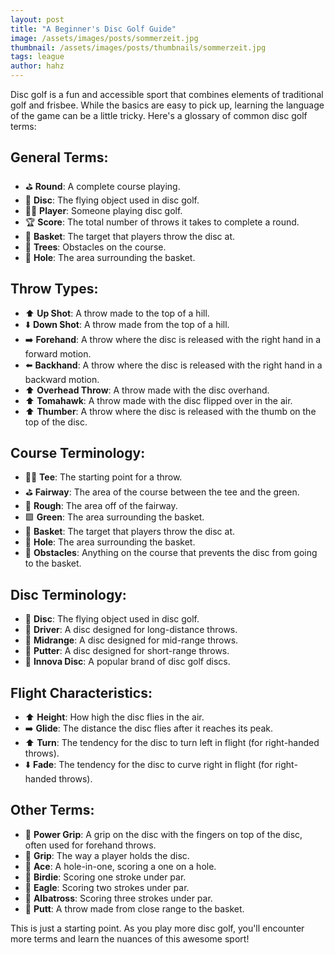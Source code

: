 ```yaml
---
layout: post
title: "A Beginner's Disc Golf Guide"
image: /assets/images/posts/sommerzeit.jpg
thumbnail: /assets/images/posts/thumbnails/sommerzeit.jpg
tags: league
author: hahz
---
```


Disc golf is a fun and accessible sport that combines elements of traditional golf and frisbee. While the basics are easy to pick up, learning the language of the game can be a little tricky. Here's a glossary of common disc golf terms:

## General Terms:
- ⛳ **Round**: A complete course playing.
- 🥏 **Disc**: The flying object used in disc golf.
- 🏌️‍♀️ **Player**: Someone playing disc golf.
- 🏆 **Score**: The total number of throws it takes to complete a round.
- 🎯 **Basket**: The target that players throw the disc at.
- 🌳 **Trees**: Obstacles on the course.
- 🌳 **Hole**: The area surrounding the basket.

## Throw Types:
- ⬆️ **Up Shot**: A throw made to the top of a hill.
- ⬇️ **Down Shot**: A throw made from the top of a hill.
- ➡️ **Forehand**: A throw where the disc is released with the right hand in a forward motion.
- ⬅️ **Backhand**: A throw where the disc is released with the right hand in a backward motion.
- ⬆️ **Overhead Throw**: A throw made with the disc overhand.
- ⬆️ **Tomahawk**: A throw made with the disc flipped over in the air.
- ⬆️ **Thumber**: A throw where the disc is released with the thumb on the top of the disc.

## Course Terminology:
- 🏌️‍♀️ **Tee**: The starting point for a throw.
- ⛳ **Fairway**: The area of the course between the tee and the green.
- 🌳 **Rough**: The area off of the fairway.
- 🟩 **Green**: The area surrounding the basket.
- 🎯 **Basket**: The target that players throw the disc at.
- 🌳 **Hole**: The area surrounding the basket.
- 🚫 **Obstacles**: Anything on the course that prevents the disc from going to the basket.

## Disc Terminology:
- 🥏 **Disc**: The flying object used in disc golf.
- 🥏 **Driver**: A disc designed for long-distance throws.
- 🥏 **Midrange**: A disc designed for mid-range throws.
- 🥏 **Putter**: A disc designed for short-range throws.
- 🥏 **Innova Disc**: A popular brand of disc golf discs.

## Flight Characteristics:
- ⬆️ **Height**: How high the disc flies in the air.
- ➡️ **Glide**: The distance the disc flies after it reaches its peak.
- ⬆️ **Turn**: The tendency for the disc to turn left in flight (for right-handed throws).
- ⬇️ **Fade**: The tendency for the disc to curve right in flight (for right-handed throws).

## Other Terms:
- 💪 **Power Grip**: A grip on the disc with the fingers on top of the disc, often used for forehand throws.
- 💪 **Grip**: The way a player holds the disc.
- 🚶 **Ace**: A hole-in-one, scoring a one on a hole.
- 🚶 **Birdie**: Scoring one stroke under par.
- 🚶 **Eagle**: Scoring two strokes under par.
- 🚶 **Albatross**: Scoring three strokes under par.
- 🎯 **Putt**: A throw made from close range to the basket.

This is just a starting point. As you play more disc golf, you'll encounter more terms and learn the nuances of this awesome sport!